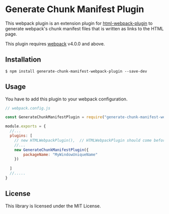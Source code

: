 Generate Chunk Manifest Plugin
=========================

This webpack plugin is an extension plugin for
[html-webpack-plugin](https://github.com/jantimon/html-webpack-plugin) to generate
webpack's chunk manifest files that is written as links to the HTML page.


This plugin requires [webpack](http://webpack.github.io/) v4.0.0 and above.


Installation
-----
```shell
$ npm install generate-chunk-manifest-webpack-plugin --save-dev
```

## Usage

You have to add this plugin to your webpack configuration. 

```javascript
// webpack.config.js

const GenerateChunkManifestPlugin = require("generate-chunk-manifest-webpack-plugin");

module.exports = {
  //...
  plugins: [
    // new HTMLWebpackPlugin(),  // HTMLWebpackPlugin should come before
    //...
    new GenerateChunkManifestPlugin({
        packageName: "MyWindowUniqueName"
	})
  
  ]
  //.....
}

```

## License

This library is licensed under the MIT License.